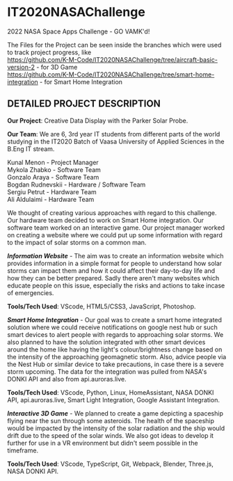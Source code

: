 # IT2020NASAChallenge
2022 NASA Space Apps Challenge - GO VAMK'd!

The Files for the Project can be seen inside the branches which were used to track project progress, like  
https://github.com/K-M-Code/IT2020NASAChallenge/tree/aircraft-basic-version-2 - for 3D Game  
https://github.com/K-M-Code/IT2020NASAChallenge/tree/smart-home-integration - for Smart Home Integration    



## DETAILED PROJECT DESCRIPTION
**Our Project**: Creative Data Display with the Parker Solar Probe.

**Our Team**: We are 6, 3rd year IT students from different parts of the world studying in the IT2020 Batch of Vaasa University of Applied Sciences in the B.Eng IT stream.

Kunal Menon - Project Manager  
Mykola Zhabko - Software Team  
Gonzalo Araya - Software Team  
Bogdan Rudnevskii - Hardware / Software Team  
Sergiu Petrut - Hardware Team  
Ali Aldulaimi - Hardware Team  

We thought of creating various approaches with regard to this challenge. Our hardware team decided to work on Smart Home integration. Our software team worked on an interactive game. Our project manager worked on creating a website where we could put up some information with regard to the impact of solar storms on a common man.


***Information Website*** - The aim was to create an information website which provides information in a simple format for people to understand how solar storms can impact them and how it could affect their day-to-day life and how they can be better prepared. Sadly there aren't many websites which educate people on this issue, especially the risks and actions to take incase of emergencies.

**Tools/Tech Used**: VScode, HTML5/CSS3, JavaScript, Photoshop.


***Smart Home Integration*** - Our goal was to create a smart home integrated solution where we could receive notifications on google nest hub or such smart devices to alert people with regards to approaching solar storms. We also planned to have the solution integrated with other smart devices around the home like having the light's colour/brightness change based on the intensity of the approaching geomagnetic storm. Also, advice people via the Nest Hub or similar device to take precautions, in case there is a severe storm upcoming. The data for the integration was pulled from NASA's DONKI API and also from api.auroras.live.

**Tools/Tech Used**: VScode, Python, Linux, HomeAssistant, NASA DONKI API, api.auroras.live, Smart Light Integration, Google Assistant Integration.


***Interactive 3D Game*** - We planned to create a game depicting a spaceship flying near the sun through some asteroids. The health of the spaceship would be impacted by the intensity of the solar radiation and the ship would drift due to the speed of the solar winds. We also got ideas to develop it further for use in a VR environment but didn't seem possible in the timeframe.

**Tools/Tech Used**: VScode, TypeScript, Git, Webpack, Blender, Three.js, NASA DONKI API.
